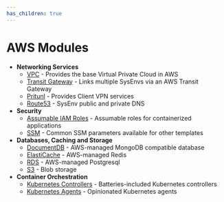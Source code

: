 ```yaml
---
has_children: true
---
```


# AWS Modules

- **Networking Services**
  - [VPC](modules/infra_thunder/aws/vpc/README.md) - Provides the base Virtual Private Cloud in AWS
  - [Transit Gateway](modules/infra_thunder/aws/transitgateway/README.md) - Links multiple SysEnvs via an AWS Transit Gateway
  - [Pritunl](modules/infra_thunder/aws/pritunl/README.md) - Provides Client VPN services
  - [Route53](modules/infra_thunder/aws/route53/README.md) - SysEnv public and private DNS
- **Security**
  - [Assumable IAM Roles](modules/infra_thunder/aws/iam_roles/README.md) - Assumable roles for containerized applications
  - [SSM](modules/infra_thunder/aws/ssm/README.md) - Common SSM parameters available for other templates
- **Databases, Caching and Storage**
  - [DocumentDB](modules/infra_thunder/aws/_deprecated/documentdb/README.md) - AWS-managed MongoDB compatible database
  - [ElastiCache](modules/infra_thunder/aws/elasticache/README.md) - AWS-managed Redis
  - [RDS](modules/infra_thunder/aws/rds/README.md) - AWS-managed Postgresql
  - [S3](modules/infra_thunder/aws/s3/README.md) - Blob storage
- **Container Orchestration**
  - [Kubernetes Controllers](modules/infra_thunder/aws/k8s/controllers/README.md) - Batteries-included Kubernetes controllers
  - [Kubernetes Agents](modules/infra_thunder/aws/k8s/agents/README.md) - Opinionated Kubernetes agents
